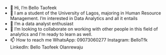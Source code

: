 - 👋 Hi, I’m Bello Taofeek 
- 👀 I am a student of the University of Lagos, majoring in Human Resource Management. I’m interested in Data Analytics and all it entails 
- 🌱 I’m a data analyst enthusiast
- 💞️ I’m looking to collaborate on working with other people in this field of analytics and I'm ready to learn as well.
- 📫 How to reach me 
WhatsApp: 09073060277
Instagram: BelloTfk
LinkedIn: Bello Taofeek Olanrewaju 

<!---
BelloTfk/BelloTfk is a ✨ special ✨ repository because its `README.md` (this file) appears on your GitHub profile.
You can click the Preview link to take a look at your changes.
--->
